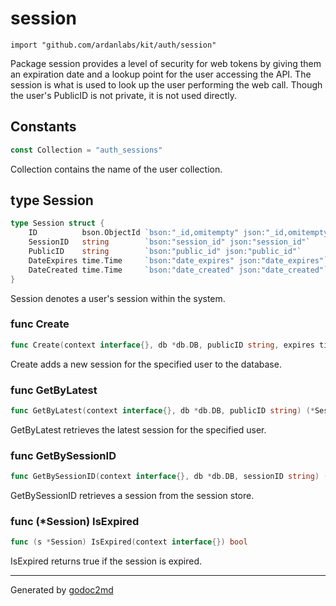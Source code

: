 
# session
    import "github.com/ardanlabs/kit/auth/session"

Package session provides a level of security for web tokens by giving them an
expiration date and a lookup point for the user accessing the API. The session
is what is used to look up the user performing the web call. Though the user's
PublicID is not private, it is not used directly.




## Constants
``` go
const Collection = "auth_sessions"
```
Collection contains the name of the user collection.




## type Session
``` go
type Session struct {
    ID          bson.ObjectId `bson:"_id,omitempty" json:"_id,omitempty"`
    SessionID   string        `bson:"session_id" json:"session_id"`
    PublicID    string        `bson:"public_id" json:"public_id"`
    DateExpires time.Time     `bson:"date_expires" json:"date_expires"`
    DateCreated time.Time     `bson:"date_created" json:"date_created"`
}
```
Session denotes a user's session within the system.









### func Create
``` go
func Create(context interface{}, db *db.DB, publicID string, expires time.Duration) (*Session, error)
```
Create adds a new session for the specified user to the database.


### func GetByLatest
``` go
func GetByLatest(context interface{}, db *db.DB, publicID string) (*Session, error)
```
GetByLatest retrieves the latest session for the specified user.


### func GetBySessionID
``` go
func GetBySessionID(context interface{}, db *db.DB, sessionID string) (*Session, error)
```
GetBySessionID retrieves a session from the session store.




### func (\*Session) IsExpired
``` go
func (s *Session) IsExpired(context interface{}) bool
```
IsExpired returns true if the session is expired.









- - -
Generated by [godoc2md](http://godoc.org/github.com/davecheney/godoc2md)